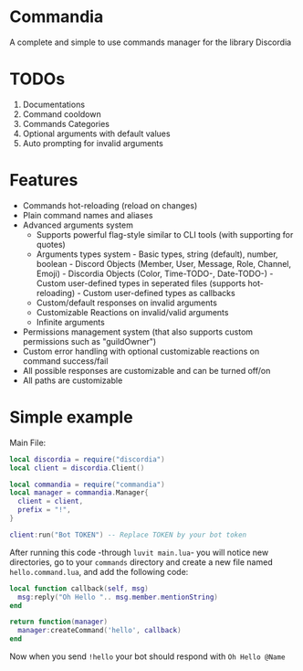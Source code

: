 # Commandia
A complete and simple to use commands manager for the library Discordia

# TODOs
1. Documentations
2. Command cooldown
3. Commands Categories
4. Optional arguments with default values
5. Auto prompting for invalid arguments

# Features
- Commands hot-reloading (reload on changes)
- Plain command names and aliases
- Advanced arguments system
  * Supports powerful flag-style similar to CLI tools (with supporting for quotes)
  * Arguments types system
        - Basic types, string (default), number, boolean
        - Discord Objects (Member, User, Message, Role, Channel, Emoji)
        - Discordia Objects (Color, Time-TODO-, Date-TODO-)
        - Custom user-defined types in seperated files (supports hot-reloading)
        - Custom user-defined types as callbacks
  * Custom/default responses on invalid arguments
  * Customizable Reactions on invalid/valid arguments
  * Infinite arguments
- Permissions management system (that also supports custom permissions such as "guildOwner")
- Custom error handling with optional customizable reactions on command success/fail
- All possible responses are customizable and can be turned off/on
- All paths are customizable

# Simple example
Main File:
```lua
local discordia = require("discordia")
local client = discordia.Client()

local commandia = require("commandia")
local manager = commandia.Manager{
  client = client,
  prefix = "!",
}

client:run("Bot TOKEN") -- Replace TOKEN by your bot token
```

After running this code -through `luvit main.lua`- you will notice new directories, go to your `commands` directory and create a new file named `hello.command.lua`, and add the following code:
```lua
local function callback(self, msg)
  msg:reply("Oh Hello ".. msg.member.mentionString)
end

return function(manager)
  manager:createCommand('hello', callback)
end
```

Now when you send `!hello` your bot should respond with `Oh Hello @Name`
